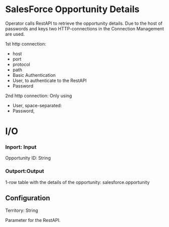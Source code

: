 # SalesForce Opportunity Details

Operator calls RestAPI to retrieve the opportunity details. Due to the host of passwords and keys two HTTP-connections in the Connection Management are used.

1st http connection:
- host
- port
- protocol
- path
- Basic Authentication
- User, to authenticate to the RestAPI
- Password

2nd http connection: 
Only using 
- User, space-separated:  <CallerGuid> <CallerKey> <apikey> <apikeysecret>
- Password, <Proxy-Authorization>


# I/O 

### Inport: Input

Opportunity ID: String

### Outport:Output

1-row table with the details of the opportunity: salesforce.opportunity

## Configuration

Territory: String

Parameter for the RestAPI. 



